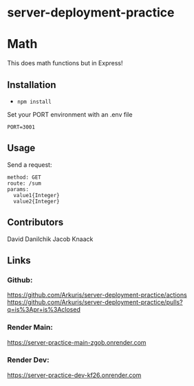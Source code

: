 # server-deployment-practice

# Math

This does math functions but in Express!

## Installation

* `npm install`

Set your PORT environment with an .env file

```text
PORT=3001
```

## Usage

Send a request:

```text
method: GET
route: /sum
params:
  value1{Integer}
  value2{Integer}
```

## Contributors

David Danilchik
Jacob Knaack

## Links
### Github:
https://github.com/Arkuris/server-deployment-practice/actions
https://github.com/Arkuris/server-deployment-practice/pulls?q=is%3Apr+is%3Aclosed

### Render Main:
https://server-practice-main-zgob.onrender.com

### Render Dev:
https://server-practice-dev-kf26.onrender.com
